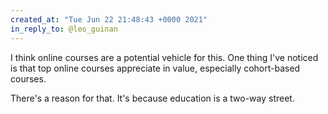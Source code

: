 ```yaml
---
created_at: "Tue Jun 22 21:48:43 +0000 2021"
in_reply_to: @leo_guinan
---
```


I think online courses are a potential vehicle for this. One thing I've noticed is that top online courses appreciate in value, especially cohort-based courses. 

There's a reason for that. It's because education is a two-way street.